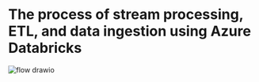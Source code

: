 # The process of stream processing, ETL, and data ingestion using Azure Databricks
![flow drawio](https://github.com/user-attachments/assets/38164e0f-4900-448e-af09-02ca1e86c142)

